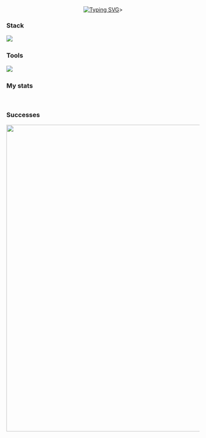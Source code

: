 <div id="greet" align="center">
    <a href="https://git.io/typing-svg"><img src="https://readme-typing-svg.demolab.com?font=Fira+Code&duration=2000&color=2CF74B&background=000000&center=true&vCenter=true&multiline=true&random=false&width=500&height=100&lines=++Hi+there+%F0%9F%91%8B%2C+;I'm+yanecoder" alt="Typing SVG" /></a>>
</div>

### Stack
<img src="https://skillicons.dev/icons?i=py,cpp,linux,git,docker,bash"/>&nbsp;

### Tools
<img src="https://skillicons.dev/icons?i=vscode,visualstudio,pycharm,github"/>&nbsp;

### My stats
<div id="stat" align="center">
    <img src="https://github-profile-summary-cards.vercel.app/api/cards/profile-details?username=yanecoder&theme=2077" alt=""/>
    <img src="https://github-profile-summary-cards.vercel.app/api/cards/most-commit-language?username=yanecoder&theme=monokai" alt=""/>
    <img src="https://github-readme-stats.vercel.app/api?username=yanecoder&show_icons=true&theme=tokyonight" alt=""/>
</div>

### Successes
<div id="sucs" align="center">
    <img src="https://t-ctf.ru/assets/share/1UI7ShzZ.png" width="800" height=auto>
</div>


